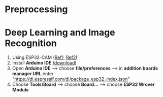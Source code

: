 # **Preprocessing**

# Deep Learning and Image Recognition
  1. Using ESP32-CAM ([Ref1](https://youyouyou.pixnet.net/blog/post/119383183#google_vignette), [Ref2](https://www.nmking.io/index.php/2022/11/03/422/))
  2. Install **Arduino IDE** ([download](https://www.arduino.cc/en/software/#ide))
  3. Open **Arduino IDE** --> choose **file/preferences** --> in **addition boards manager URL** enter "https://dl.espressif.com/dl/package_esp32_index.json"
  4. Choose **Tools/Board** --> choose **Board...** --> choose **ESP32 Wrover Module**